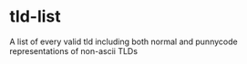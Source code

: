 # tld-list
A list of every valid tld including both normal and punnycode representations of non-ascii TLDs
